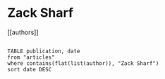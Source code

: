 # Zack Sharf

[[authors]]

```dataview

TABLE publication, date
from "articles"
where contains(flat(list(author)), "Zack Sharf")
sort date DESC

```
